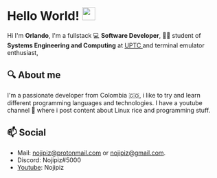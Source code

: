 # Hello World! <img src="https://blog.joypixels.com/content/images/2019/06/waving_hand_sign_1024.gif" width="30"/>
Hi I'm <b>Orlando</b>, I'm a fullstack 💻 <b>Software Developer</b>, :student: student of <b>Systems Engineering and Computing</b> at <a href="https://www.uptc.edu.co/sitio/portal/" target="_blank"> UPTC </a> and terminal emulator enthusiast, 

## 🔍 About me
I'm a passionate developer from Colombia :colombia:, i like to try and learn different programming languages and technologies.
I have a youtube channel :movie_camera: where i post content about Linux rice and programming stuff.

## :mailbox: Social
- Mail: nojipiz@protonmail.com or nojipiz@gmail.com.
- Discord: Nojipiz#5000 
- <a href="https://www.youtube.com/channel/UCOm89pVHLTfl8jfzCYm6gew"  align=center>Youtube</a>: Nojipiz


